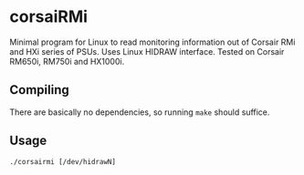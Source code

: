corsaiRMi
=========
Minimal program for Linux to read monitoring information out of Corsair RMi and HXi series of PSUs. Uses Linux HIDRAW interface.
Tested on Corsair RM650i, RM750i and HX1000i.

Compiling
---------
There are basically no dependencies, so running `make` should suffice.

Usage
-----
`./corsairmi [/dev/hidrawN]`

